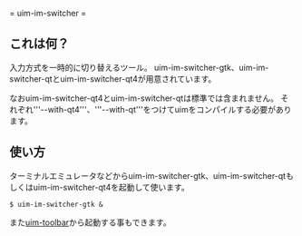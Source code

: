 ﻿= uim-im-switcher =

## これは何？ ##

入力方式を一時的に切り替えるツール。 uim-im-switcher-gtk、uim-im-switcher-qtとuim-im-switcher-qt4が用意されています。

なおuim-im-switcher-qt4とuim-im-switcher-qtは標準では含まれません。 それぞれ'''--with-qt4'''、'''--with-qt'''をつけてuimをコンパイルする必要があります。

## 使い方 ##

ターミナルエミュレータなどからuim-im-switcher-gtk、uim-im-switcher-qtもしくはuim-im-switcher-qt4を起動して使います。

```
$ uim-im-switcher-gtk &
```

また[uim-toolbar](UimToolbar.md)から起動する事もできます。